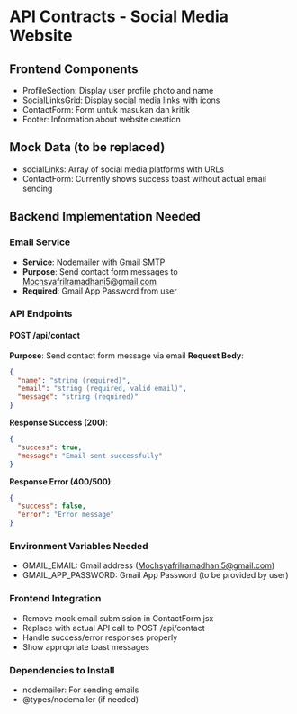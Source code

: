 # API Contracts - Social Media Website

## Frontend Components
- ProfileSection: Display user profile photo and name
- SocialLinksGrid: Display social media links with icons 
- ContactForm: Form untuk masukan dan kritik
- Footer: Information about website creation

## Mock Data (to be replaced)
- socialLinks: Array of social media platforms with URLs
- ContactForm: Currently shows success toast without actual email sending

## Backend Implementation Needed

### Email Service
- **Service**: Nodemailer with Gmail SMTP
- **Purpose**: Send contact form messages to Mochsyafrilramadhani5@gmail.com
- **Required**: Gmail App Password from user

### API Endpoints

#### POST /api/contact
**Purpose**: Send contact form message via email
**Request Body**:
```json
{
  "name": "string (required)",
  "email": "string (required, valid email)",
  "message": "string (required)"
}
```

**Response Success (200)**:
```json
{
  "success": true,
  "message": "Email sent successfully"
}
```

**Response Error (400/500)**:
```json
{
  "success": false,
  "error": "Error message"
}
```

### Environment Variables Needed
- GMAIL_EMAIL: Gmail address (Mochsyafrilramadhani5@gmail.com)
- GMAIL_APP_PASSWORD: Gmail App Password (to be provided by user)

### Frontend Integration
- Remove mock email submission in ContactForm.jsx
- Replace with actual API call to POST /api/contact
- Handle success/error responses properly
- Show appropriate toast messages

### Dependencies to Install
- nodemailer: For sending emails
- @types/nodemailer (if needed)